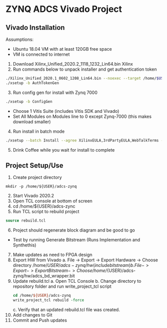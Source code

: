 # ZYNQ ADCS Vivado Project

## Vivado Installation 
Assumptions:
- Ubuntu 18.04 VM with at least 120GB free space
- VM is connected to internet

1. Download Xilinx_Unified_2020.2_1118_1232_Lin64.bin Xilinx
2. Run commands below to unpack installer and get authentication token
```bash
./Xilinx_Unified_2020.1_0602_1208_Lin64.bin --noexec --target /home/$USER/xilinx-installer
./xsetup -b AuthTokenGen
```
3. Run config gen for install with Zynq 7000
```bash
./xsetup -b ConfigGen
```
- Choose 1 Vitis Suite (includes Vitis SDK and Vivado)
- Set All Modules on Modules line to 0 except Zynq-7000 (this makes download smaller)
4. Run install in batch mode
```bash
./xsetup --batch Install --agree XilinxEULA,3rdPartyEULA,WebTalkTerms --location /home/$USER/Xilinx/ --config /home/$USER/.Xilinx/install_config.txt
```
5. Drink Coffee while you wait for install to complete

## Project Setup/Use
1. Create project directory
```shell
mkdir -p /home/${USER}/adcs-zynq
```
2. Start Vivado 2020.2
3. Open TCL console at bottom of screen
4. cd /home/${USER}/adcs-zync
5. Run TCL script to rebuild project
```tcl
source rebuild.tcl
```
6. Project should regenerate block diagram and be good to go
- Test by running Generate Bitstream (Runs Implementation and Synthethis)
7. Make updates as need to FPGA design
8. Export HW from Vivado
    a. File -> Export -> Export Hardware -> Choose directory /home/${USER}/adcs-zynq/hw (include bitstream)
    b. File -> Export -> Export Bitstream -> Choose /home/${USER}/adcs-zynq/hw/adcs_bd_wrapper.bit
8. Update rebuild.tcl
    a. Open TCL Console
    b. Change directory to repository folder and run write_project_tcl script
    ```tcl
    cd /home/${USER}/adcs-zynq
    write_project_tcl rebuild -force
    ```
    c. Verify that an updated rebuild.tcl file was created.
9. Add changes to Git
10. Commit and Push updates

